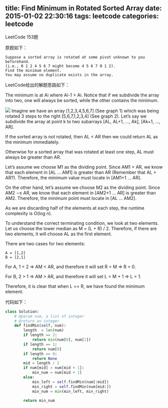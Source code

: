 ﻿title: Find Minimum in Rotated Sorted Array 
date: 2015-01-02 22:30:16
tags: leetcode
categories: leetcode
---
LeetCode 153题

原题如下：

	Suppose a sorted array is rotated at some pivot unknown to you beforehand.
	(i.e., 0 1 2 4 5 6 7 might become 4 5 6 7 0 1 2).
	Find the minimum element.
	You may assume no duplicate exists in the array.
	
LeetCode给出的解题思路如下：

The minimum is at Ai where Ai-1 > Ai. Notice that if we subdivide the array into two, one will always be sorted, while the other contains the minimum.
<!-- more -->

![](http://7sbqk1.com1.z0.glb.clouddn.com/youfu_blog_graph.png)
Imagine we have an array [1,2,3,4,5,6,7] (See graph 1) which was being rotated 3 steps to the right [5,6,7,1,2,3,4] (See graph 2). Let’s say we subdivide the array at point k to two subarrays [AL, AL+1, …, Ak], [Ak+1, …, AR].

If the sorted array is not rotated, then AL < AR then we could return AL as the minimum immediately.

Otherwise for a sorted array that was rotated at least one step, AL must always be greater than AR.

Let’s assume we choose M1 as the dividing point. Since AM1 > AR, we know that each element in [AL … AM1] is greater than AR (Remember that AL > AR?). Therefore, the minimum value must locate in [AM1+1 … AR].

On the other hand, let’s assume we choose M2 as the dividing point. Since AM2 ¬≤ AR, we know that each element in [AM2+1 … AR] is greater than AM2. Therefore, the minimum point must locate in [AL … AM2].

As we are discarding half of the elements at each step, the runtime complexity is O(log n).

To understand the correct terminating condition, we look at two elements. Let us choose the lower median as M = (L + R) / 2. Therefore, if there are two elements, it will choose AL as the first element.

There are two cases for two elements:

	A = [1,2]
	B = [2,1]
For A, 1 < 2 => AM < AR, and therefore it will set R = M => R = 0.

For B, 2 > 1 => AM > AR, and therefore it will set L = M + 1 => L = 1.

Therefore, it is clear that when L == R, we have found the minimum element.

代码如下：

``` python
class Solution:
    # @param num, a list of integer
    # @return an integer
    def findMin(self, num):
        length  = len(num)
        if length == 2:
            return min(num[0], num[1])
        if length == 1:
            return num[0]
        if length == 0:
            return None
        mid = length / 2
        if num[mid] > num[mid + 1]:
            min_num = num[mid + 1]
        else:
            min_left = self.findMin(num[:mid])
            min_right = self.findMin(num[mid:])
            min_num = min(min_left, min_right)
        
        return min_num
        
```